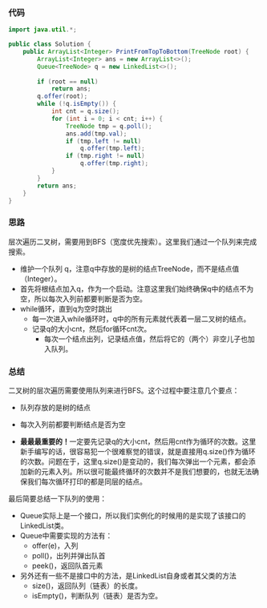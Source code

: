 ### 代码

``` java
import java.util.*;

public class Solution {
    public ArrayList<Integer> PrintFromTopToBottom(TreeNode root) {
        ArrayList<Integer> ans = new ArrayList<>();
        Queue<TreeNode> q = new LinkedList<>();
        
        if (root == null)
            return ans;
        q.offer(root);
        while (!q.isEmpty()) {
            int cnt = q.size();
            for (int i = 0; i < cnt; i++) {
                TreeNode tmp = q.poll();
                ans.add(tmp.val);
                if (tmp.left != null)
                    q.offer(tmp.left);
                if (tmp.right != null)
                    q.offer(tmp.right);
            }  
        }
        return ans;
    }
}
```



### 思路

层次遍历二叉树，需要用到BFS（宽度优先搜索）。这里我们通过一个队列来完成搜索。

* 维护一个队列 q，注意q中存放的是树的结点TreeNode，而不是结点值（Integer）。
* 首先将根结点加入q，作为一个启动。注意这里我们始终确保q中的结点不为空，所以每次入列前都要判断是否为空。
* while循环，直到q为空时跳出
  * 每一次进入while循环时，q中的所有元素就代表着一层二叉树的结点。
  * 记录q的大小cnt，然后for循环cnt次。
    * 每次一个结点出列，记录结点值，然后将它的（两个）非空儿子也加入队列。



### 总结

二叉树的层次遍历需要使用队列来进行BFS。这个过程中要注意几个要点：

* 队列存放的是树的结点

* 每次入列前都要判断结点是否为空

* <b>最最最重要的！</b>一定要先记录q的大小cnt，然后用cnt作为循环的次数。这里新手编写的话，很容易犯一个很难察觉的错误，就是直接用q.size()作为循环的次数。问题在于，这里q.size()是变动的，我们每次弹出一个元素，都会添加新的元素入列。所以很可能最终循环的次数并不是我们想要的，也就无法确保我们每次循环打印的都是同层的结点。

最后简要总结一下队列的使用：

* Queue实际上是一个接口，所以我们实例化的时候用的是实现了该接口的LinkedList类。
* Queue中需要实现的方法有：
  * offer(e)，入列
  * poll()，出列并弹出队首
  * peek()，返回队首元素
* 另外还有一些不是接口中的方法，是LinkedList自身或者其父类的方法
  * size()，返回队列（链表）的长度。
  * isEmpty()，判断队列（链表）是否为空。

